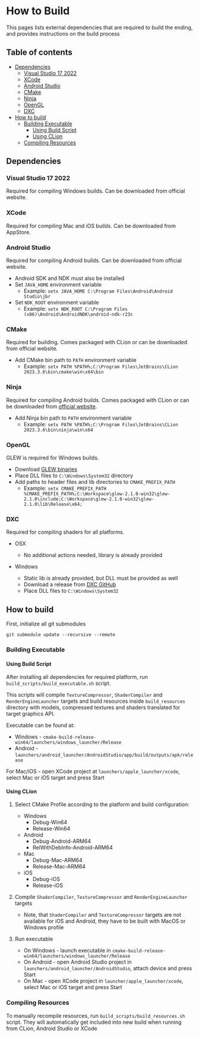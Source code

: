 # How to Build

This pages lists external dependencies that are required to build the ending, and provides instructions on the build process

## Table of contents

* [Dependencies](#dependencies)
  * [Visual Studio 17 2022](#visual-studio-17-2022)
  * [XCode](#xcode)
  * [Android Studio](#android-studio)
  * [CMake](#cmake)
  * [Ninja](#ninja)
  * [OpenGL](#opengl)
  * [DXC](#dxc)
* [How to build](#how-to-build-1)
  * [Building Executable](#building-executable)
    * [Using Build Script](#using-build-script) 
    * [Using CLion](#using-clion)
  * [Compiling Resources](#compiling-resources)

## Dependencies

### Visual Studio 17 2022

Required for compiling Windows builds. Can be downloaded from official website.

### XCode

Required for compiling Mac and iOS builds. Can be downloaded from AppStore.

### Android Studio

Required for compiling Android builds. Can be downloaded from official website.

* Android SDK and NDK must also be installed
* Set `JAVA_HOME` environment variable
  * Example: `setx JAVA_HOME C:\Program Files\Android\Android Studio\jbr`
* Set `NDK_ROOT` environment variable
  * Example: `setx NDK_ROOT C:\Program Files (x86)\Android\AndroidNDK\android-ndk-r23c`

### CMake

Required for building. Comes packaged with CLion or can be downloaded from official website.

* Add CMake bin path to `PATH` environment variable
  * Example: `setx PATH %PATH%;C:\Program Files\JetBrains\CLion 2023.3.6\bin\cmake\win\x64\bin`

### Ninja

Required for compiling Android builds. Comes packaged with CLion or can be downloaded from [official website](https://ninja-build.org/).

* Add Ninja bin path to `PATH` environment variable
  * Example: `setx PATH %PATH%;C:\Program Files\JetBrains\CLion 2023.3.6\bin\ninja\win\x64`

### OpenGL

GLEW is required for Windows builds.

  * Download [GLEW binaries](http://glew.sourceforge.net/index.html)
  * Place DLL files to `C:\Windows\System32` directory
  * Add paths to header files and lib directories to `CMAKE_PREFIX_PATH`
    * Example: `setx CMAKE_PREFIX_PATH %CMAKE_PREFIX_PATH%;C:\Workspace\glew-2.1.0-win32\glew-2.1.0\include;C:\Workspace\glew-2.1.0-win32\glew-2.1.0\lib\Release\x64;`

### DXC

Required for compiling shaders for all platforms.

* OSX
  * No additional actions needed, library is already provided

* Windows
  * Static lib is already provided, but DLL must be provided as well
  * Download a release from [DXC GitHub](https://github.com/microsoft/DirectXShaderCompiler)
  * Place DLL files to `C:\Windows\System32`

## How to build

First, initialize all git submodules

```
git submodule update --recursive --remote
```

### Building Executable

#### Using Build Script

After installing all dependencies for required platform, run `build_scripts/build_executable.sh` script.

This scripts will compile `TextureCompressor`, `ShaderCompiler` and `RenderEngineLauncher` targets and build resources inside `build_resources` directory
with models, compressed textures and shaders translated for target graphics API.

Executable can be found at:
* Windows - `cmake-build-release-win64/launchers/windows_launcher/Release`
* Android - `launchers/android_launcher/AndroidStudio/app/build/outputs/apk/release`

For Mac/iOS - open XCode project at `launchers/apple_launcher/xcode`, select Mac or iOS target and press Start

#### Using CLion

1. Select CMake Profile according to the platform and build configuration:
   * Windows
     * Debug-Win64
     * Release-Win64
   * Android
     * Debug-Android-ARM64
     * RelWithDebInfo-Android-ARM64
   * Mac
     * Debug-Mac-ARM64
     * Release-Mac-ARM64
   * iOS
     * Debug-iOS
     * Release-iOS

2. Compile `ShaderCompiler`, `TextureCompressor` and `RenderEngineLauncher` targets
   * Note, that `ShaderCompiler` and `TextureCompressor` targets are not available for iOS and Android, they have to be built with MacOS or Windows profile

3. Run executable
   * On Windows - launch executable in `cmake-build-release-win64/launchers/windows_launcher/Release`
   * On Android - open Android Studio project in `launchers/android_launcher/AndroidStudio`, attach device and press Start
   * On Mac - open XCode project in `launcher/apple_launcher/xcode`, select Mac or iOS target and press Start

### Compiling Resources

To manually recompile resources, run `build_scripts/build_resources.sh` script. They will automatically get included into new build when running from CLion, Android Studio or XCode
